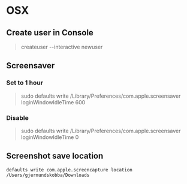 # OSX
## Create user in Console
> createuser --interactive newuser

## Screensaver
### Set to 1 hour
> sudo defaults write /Library/Preferences/com.apple.screensaver loginWindowIdleTime 600

### Disable
> sudo defaults write /Library/Preferences/com.apple.screensaver loginWindowIdleTime 0

## Screenshot save location
```
defaults write com.apple.screencapture location /Users/gjermundskobba/Downloads
```
